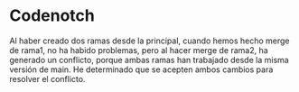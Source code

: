 # Codenotch

Al haber creado dos ramas desde la principal, cuando hemos hecho merge de rama1, no ha habido problemas, pero al hacer merge de rama2, ha generado un conflicto, porque ambas ramas han trabajado desde la misma versión de main. He determinado que se acepten ambos cambios para resolver el conflicto.